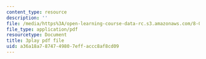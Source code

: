 ```yaml
---
content_type: resource
description: ''
file: /media/https%3A/open-learning-course-data-rc.s3.amazonaws.com/8-01sc-classical-mechanics-fall-2016/a36a18a7874749807effaccc8af8cd09_1GvCIlHihEA.pdf
file_type: application/pdf
resourcetype: Document
title: 3play pdf file
uid: a36a18a7-8747-4980-7eff-accc8af8cd09
---
```

